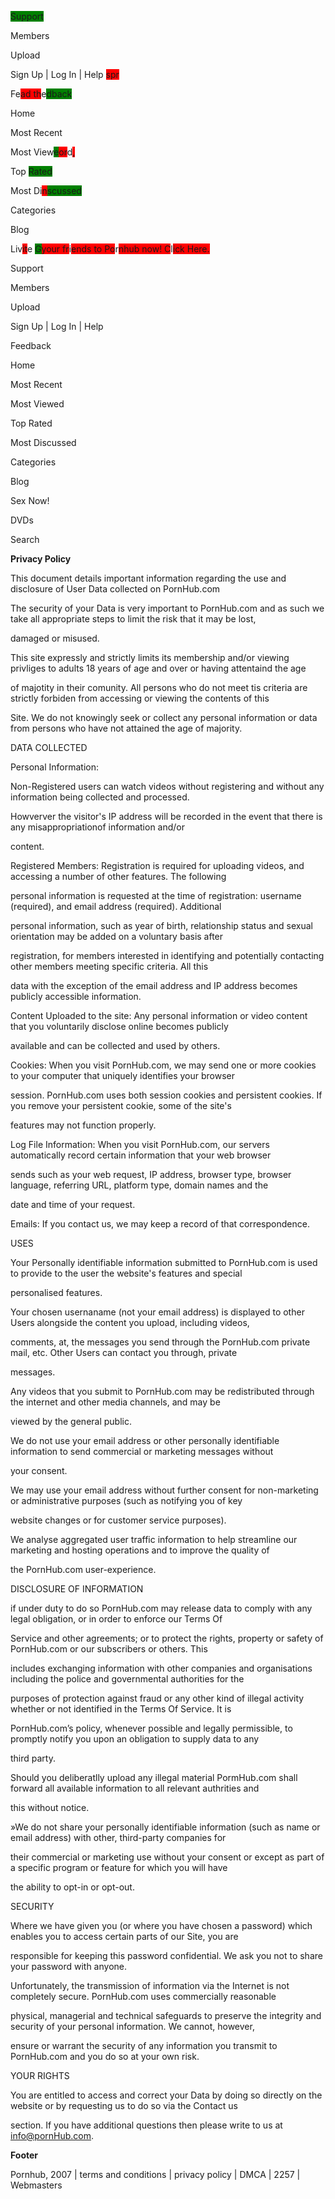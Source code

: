 
<span style="background-color: green;">Support


Members


Upload


Sign Up | Log In | </span>Help <span style="background-color: red;">spr</span><span style="background-color: green;">


F</span>e<span style="background-color: red;">ad th</span>e<span style="background-color: green;">dback</span> <span style="background-color: green;">


Home


Most Recent


Most Vie</span>w<span style="background-color: green;">e</span><span style="background-color: red;">or</span>d<span style="background-color: red;">,</span><span style="background-color: green;">


Top</span> <span style="background-color: green;">Rated


Most D</span>i<span style="background-color: red;">n</span><span style="background-color: green;">scussed


Categories


 Blog 


Li</span>v<span style="background-color: red;">it</span>e <span style="background-color: green;">G</span><span style="background-color: red;">your fr</span>i<span style="background-color: red;">ends to Po</span>r<span style="background-color: red;">nhub now! C</span>l<span style="background-color: red;">ick Here.


Support


Member</span>s<span style="background-color: red;">


Upload


Sign Up | Log In | Help 


Feedback 


Home


Most Recent


Most Viewed


Top Rated


Most Discussed


Categories


 Blog 


Sex Now</span>!


DVDs


 Search


**Privacy Policy**


This document details important information regarding the use and disclosure of User Data collected on PornHub.com 


The security of your Data is very important to PornHub.com and as such we take all appropriate steps to limit the risk that it may be lost,


damaged or misused. 


This site expressly and strictly limits its membership and/or viewing privliges to adults 18 years of age and over or having attentaind the age


of majotity in their comunity. All persons who do not meet tis criteria are strictly forbiden from accessing or viewing the contents of this


Site. We do not knowingly seek or collect any personal information or data from persons who have not attained the age of majority. 


DATA COLLECTED 


Personal Information: 


Non-Registered users can watch videos without registering and without any information being collected and processed.


Howverver the visitor's IP address will be recorded in the event that there is any misappropriationof information and/or


content.


Registered Members: Registration is required for uploading videos, and accessing a number of other features. The following


personal information is requested at the time of registration: username (required), and email address (required). Additional


personal information, such as year of birth, relationship status and sexual orientation may be added on a voluntary basis after


registration, for members interested in identifying and potentially contacting other members meeting specific criteria. All this


data with the exception of the email address and IP address becomes publicly accessible information.


Content Uploaded to the site: Any personal information or video content that you voluntarily disclose online becomes publicly


available and can be collected and used by others.


Cookies: When you visit PornHub.com, we may send one or more cookies to your computer that uniquely identifies your browser


session. PornHub.com uses both session cookies and persistent cookies. If you remove your persistent cookie, some of the site's


features may not function properly.


Log File Information: When you visit PornHub.com, our servers automatically record certain information that your web browser


sends such as your web request, IP address, browser type, browser language, referring URL, platform type, domain names and the


date and time of your request.


Emails: If you contact us, we may keep a record of that correspondence.


USES 


Your Personally identifiable information submitted to PornHub.com is used to provide to the user the website's features and special


personalised features.


Your chosen usernaname (not your email address) is displayed to other Users alongside the content you upload, including videos,


comments, at, the messages you send through the PornHub.com private mail, etc. Other Users can contact you through, private


messages.


Any videos that you submit to PornHub.com may be redistributed through the internet and other media channels, and may be


viewed by the general public.


We do not use your email address or other personally identifiable information to send commercial or marketing messages without


your consent.


<span style="background-color: red;">
</span>We may use your email address without further consent for non-marketing or administrative purposes (such as notifying you of key<span style="background-color: green;">
</span>


website changes or for customer service purposes).


We analyse aggregated user traffic information to help streamline our marketing and hosting operations and to improve the quality of


the PornHub.com user-experience.


DISCLOSURE OF INFORMATION 


if under duty to do so PornHub.com may release data to comply with any legal obligation, or in order to enforce our Terms Of


Service and other agreements; or to protect the rights, property or safety of PornHub.com or our subscribers or others. This


includes exchanging information with other companies and organisations including the police and governmental authorities for the


purposes of protection against fraud or any other kind of illegal activity whether or not identified in the Terms Of Service. It is


PornHub.com’s policy, whenever possible and legally permissible, to promptly notify you upon an obligation to supply data to any


third party.


Should you deliberatlly upload any illegal material PormHub.com shall forward all available information to all relevant authrities and


this without notice. 


»We do not share your personally identifiable information (such as name or email address) with other, third-party companies for


their commercial or marketing use without your consent or except as part of a specific program or feature for which you will have


the ability to opt-in or opt-out.


SECURITY 


Where we have given you (or where you have chosen a password) which enables you to access certain parts of our Site, you are


responsible for keeping this password confidential. We ask you not to share your password with anyone. 


Unfortunately, the transmission of information via the Internet is not completely secure. PornHub.com uses commercially reasonable


physical, managerial and technical safeguards to preserve the integrity and security of your personal information. We cannot, however,


ensure or warrant the security of any information you transmit to PornHub.com and you do so at your own risk. 


YOUR RIGHTS 


You are entitled to access and correct your Data by doing so directly on the website or by requesting us to do so via the Contact us


section. If you have additional questions then please write to us at info@pornHub.com. 


**Footer**


Pornhub, 2007 | terms and conditions | privacy policy | DMCA | 2257 | Webmasters

